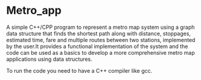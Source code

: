 # Metro_app
A simple C++/CPP program to represent a metro map system using a graph data structure that finds the shortest path along with distance, stoppages, estimated time, fare and multiple routes between two stations, implemented by the user.It provides a functional implementation of the system and the code can be used as a basics to develop a more comprehensive metro map applications using data structures.


To run the code you need to have a C++ compiler like gcc.


